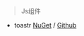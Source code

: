 > Js组件

- toastr [NuGet](https://www.nuget.org/packages/toastr/) / [Github](https://github.com/CodeSeven/toastr)
